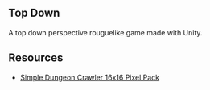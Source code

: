 ## Top Down
A top down perspective rouguelike game made with Unity.

## Resources
- [Simple Dungeon Crawler 16x16 Pixel Pack](https://o-lobster.itch.io/simple-dungeon-crawler-16x16-pixel-pack)